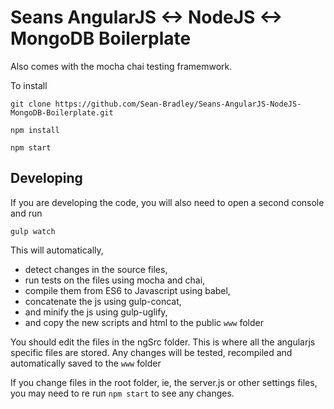 # Seans AngularJS <-> NodeJS <-> MongoDB Boilerplate

Also comes with the mocha chai testing framemwork.

To install

`git clone https://github.com/Sean-Bradley/Seans-AngularJS-NodeJS-MongoDB-Boilerplate.git`

`npm install`

`npm start`

## Developing

If you are developing the code,
you will also need to open a second console and run 

`gulp watch`

This will automatically,
- detect changes in the source files, 
- run tests on the files using mocha and chai,
- compile them from ES6 to Javascript using babel, 
- concatenate the js using gulp-concat,
- and minify the js using gulp-uglify,
- and copy the new scripts and html to the public `www` folder

You should edit the files in the ngSrc folder.
This is where all the angularjs specific files are stored.
Any changes will be tested, recompiled and automatically saved to the `www` folder

If you change files in the root folder, ie, the server.js or other settings files, you may need to re run `npm start` to see any changes.






